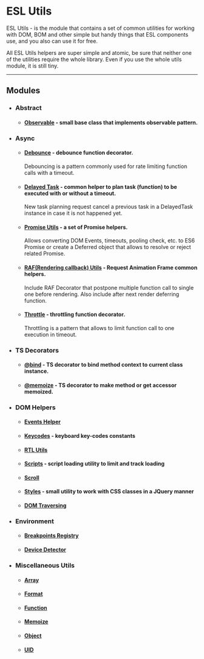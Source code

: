 # ESL Utils

ESL Utils - is the module that contains a set of common utilities for working with DOM,
BOM and other simple but handy things that ESL components use,
and you also can use it for free.

All ESL Utils helpers are super simple and atomic, be sure that neither one of the utilities require the whole library. 
Even if you use the whole utils module, it is still tiny.

---

## Modules

- ### Abstract

  - #### [Observable](./abstract/observable.ts) - small base class that implements observable pattern. 


- ### Async

  - #### [Debounce](./async/debounce.ts) - debounce function decorator.
    Debouncing is a pattern commonly used for rate limiting function calls with a timeout.

  - #### [Delayed Task](./async/delayed-task.ts) - common helper to plan task (function) to be executed with or without a timeout.
    New task planning request cancel a previous task in a DelayedTask instance in case it is not happened yet. 

  - #### [Promise Utils](./async/promise.ts) - a set of Promise helpers.
    Allows converting DOM Events, timeouts, pooling check, etc. to ES6 Promise or create a Deferred object 
    that allows to resolve or reject related Promise.

  - #### [RAF(Rendering callback) Utils](./async/raf.ts) - Request Animation Frame common helpers.
    Include RAF Decorator that postpone multiple function call to single one before rendering. 
    Also include after next render deferring function.

  - #### [Throttle](./async/throttle.ts) - throttling function decorator.
    Throttling is a pattern that allows to limit function call to one execution in timeout.


- ### TS Decorators

    - #### [@bind](./decorators/bind.ts) - TS decorator to bind method context to current class instance.

    - #### [@memoize](./decorators/memoize.ts) - TS decorator to make method or get acсessor memoized.


- ### DOM Helpers

    - #### [Events Helper](./dom/events.ts)
  
    - #### [Keycodes](./dom/keycodes.ts) - keyboard key-codes constants
  
    - #### [RTL Utils](./dom/rtl.ts)
  
    - #### [Scripts](./dom/script.ts) - script loading utility to limit and track loading
  
    - #### [Scroll](./dom/scroll.ts)
  
    - #### [Styles](./dom/styles.ts) - small utility to work with CSS classes in a JQuery manner
  
    - #### [DOM Traversing](./dom/traversing.ts)
  
- ### Environment

    - #### [Breakpoints Registry](src/modules/esl-utils/environment/breakpoints.ts)
  
    - #### [Device Detector](src/modules/esl-utils/environment/device-detector.ts)
  
- ### Miscellaneous Utils

    - #### [Array](./misc/array.ts)
  
    - #### [Format](./misc/format.ts)
  
    - #### [Function](./misc/functions.ts)
  
    - #### [Memoize](./misc/memoize.ts)
  
    - #### [Object](./misc/object.ts)
  
    - #### [UID](./misc/uid.ts)
  

